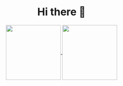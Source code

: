 <h1 align="center">Hi there 👋</h1>

<section align="center">
  <a href="https://github.com/tkming0916/github-readme-stats">
    <img align="center" height="150px" src="https://github-readme-stats.vercel.app/api?username=tkming0916&count_private=true&show_icons=true&theme=react" />
  </a>
  <a href="https://github.com/tkming0916/github-readme-stats">
    <img align="center" height="150px" src="https://github-readme-stats.vercel.app/api/top-langs/?username=tkming0916&layout=compact&theme=react&repo=github-readme-stats&langs_count=5" />
  </a>  
</section>
